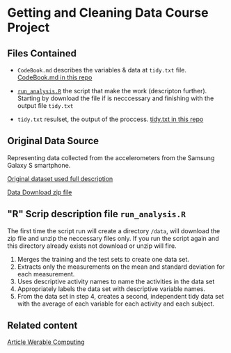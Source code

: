 # Getting and Cleaning Data Course Project

## Files Contained

* `CodeBook.md` describes the variables & data at `tidy.txt` file. [CodeBook.md in this repo](https://github.com/maxaldunate/getting-and-cleaning-data-course-project/blob/master/CodeBook.md)

* [`run_analysis.R`](https://github.com/maxaldunate/getting-and-cleaning-data-course-project/blob/master/run_analysis.R) the script that make the work (descripton  further). Starting by download the file if is necccessary and finishing with the output file `tidy.txt`

* `tidy.txt` resulset, the output of the proccess. [tidy.txt in this repo](https://github.com/maxaldunate/getting-and-cleaning-data-course-project/blob/master/tidy.txt)

## Original Data Source
Representing data collected from the accelerometers from the Samsung Galaxy S smartphone.

[Original dataset used full description](http://archive.ics.uci.edu/ml/datasets/Human+Activity+Recognition+Using+Smartphones#)

[Data Download zip file](https://d396qusza40orc.cloudfront.net/getdata%2Fprojectfiles%2FUCI%20HAR%20Dataset.zip)

## "R" Scrip description file `run_analysis.R`

The first time the script run will create a directory `/data`, will download the zip file and unzip the neccessary files only. If you run the script again and this directory already exists not download or unzip will fire.

1. Merges the training and the test sets to create one data set.
2. Extracts only the measurements on the mean and standard deviation for each measurement.
3. Uses descriptive activity names to name the activities in the data set
4. Appropriately labels the data set with descriptive variable names.
5. From the data set in step 4, creates a second, independent tidy data set with the average of each variable for each activity and each subject.

## Related content
[Article Werable Computing](http://www.insideactivitytracking.com/data-science-activity-tracking-and-the-battle-for-the-worlds-top-sports-brand/)

